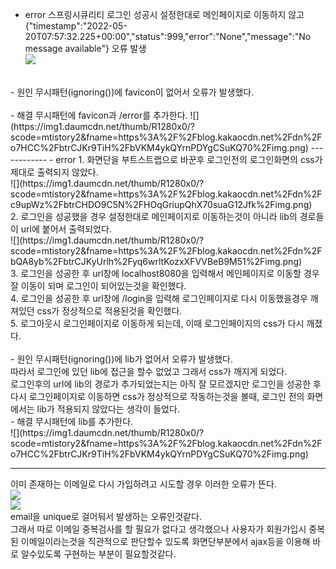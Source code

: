 - error
스프링시큐리티 로그인 성공시 설정한대로 메인페이지로 이동하지 않고  {"timestamp":"2022-05-20T07:57:32.225+00:00","status":999,"error":"None","message":"No message available"} 오류 발생<br>
![](https://img1.daumcdn.net/thumb/R1280x0/?scode=mtistory2&fname=https%3A%2F%2Fblog.kakaocdn.net%2Fdn%2FLPTQc%2FbtrCJcJdqBq%2Fnp6UWF4KjPOhlAunCLgKB0%2Fimg.png)
<br>
- 원인
무시패턴(ignoring())에 favicon이 없어서 오류가 발생했다.<br><br>
- 해결 
무시패턴에 favicon과 /error를 추가한다.
![](https://img1.daumcdn.net/thumb/R1280x0/?scode=mtistory2&fname=https%3A%2F%2Fblog.kakaocdn.net%2Fdn%2Fo7HCC%2FbtrCJKr9TiH%2FbVKM4ykQYrnPDYgCSuKQ70%2Fimg.png)
------------
- error
1. 화면단을 부트스트랩으로 바꾼후 로그인전의 로그인화면의 css가 제대로 출력되지 않았다.<br>
![](https://img1.daumcdn.net/thumb/R1280x0/?scode=mtistory2&fname=https%3A%2F%2Fblog.kakaocdn.net%2Fdn%2Fc9upWz%2FbtrCHDO9C5N%2FHOqGriupQhX70suaG12Jfk%2Fimg.png)<br>
2. 로그인을 성공했을 경우 설정한대로 메인페이지로 이동하는것이 아니라 lib의 경로들이 url에 붙어서 출력되었다.<br>
![](https://img1.daumcdn.net/thumb/R1280x0/?scode=mtistory2&fname=https%3A%2F%2Fblog.kakaocdn.net%2Fdn%2FbQA8yb%2FbtrCJKyUrlh%2Fyq6wrltKozxXFVVBeB9M51%2Fimg.png)<br>
3. 로그인을 성공한 후 url창에 localhost8080을 입력해서 메인페이지로 이동할 경우 잘 이동이 되며 로그인이 되어있는것을 확인했다.<br>
4. 로그인을 성공한 후 url창에 /login을 입력해 로그인페이지로 다시 이동했을경우 깨져있던 css가 정상적으로 적용된것을 확인했다.<br>
5. 로그아웃시 로그인페이지로 이동하게 되는데, 이때 로그인페이지의 css가 다시 깨졌다.<br><br>
- 원인
무시패턴(ignoring())에 lib가 없어서 오류가 발생했다.<br>
따라서 로그인에 있던 lib에 접근을 할수 없었고 그래서 css가 깨지게 되었다.<br>
로그인후의 url에 lib의 경로가 추가되었는지는 아직 잘 모르겠지만 로그인을 성공한 후 다시 로그인페이지로 이동하면 css가 정상적으로 작동하는것을 볼때, 로그인 전의 화면에서는 lib가 적용되지 않았다는 생각이 들었다.<br>
- 해결 
무시패턴에 lib를 추가한다.<br>
![](https://img1.daumcdn.net/thumb/R1280x0/?scode=mtistory2&fname=https%3A%2F%2Fblog.kakaocdn.net%2Fdn%2Fo7HCC%2FbtrCJKr9TiH%2FbVKM4ykQYrnPDYgCSuKQ70%2Fimg.png)

------------

이미 존재하는 이메일로 다시 가입하려고 시도할 경우 이러한 오류가 뜬다.<br>
![](https://img1.daumcdn.net/thumb/R1280x0/?scode=mtistory2&fname=https%3A%2F%2Fblog.kakaocdn.net%2Fdn%2FuvoYq%2FbtrCITJTtxS%2FTqRkvuzCgfXKilA7P3wiDK%2Fimg.png)<br>
![](https://img1.daumcdn.net/thumb/R1280x0/?scode=mtistory2&fname=https%3A%2F%2Fblog.kakaocdn.net%2Fdn%2F6oGT7%2FbtrCJaR8ziZ%2FVQHZ82qaQT9uwq0uw8KOP1%2Fimg.png)<br>
email을 unique로 걸어둬서 발생하는 오류인것같다.<br>
그래서 따로 이메일 중복검사를 할 필요가 없다고 생각했으나 사용자가 회원가입시 중복된 이메일이라는것을 직관적으로 판단할수 있도록 화면단부분에서 ajax등을 이용해 바로 알수있도록 구현하는 부분이 필요할것같다.<br>

